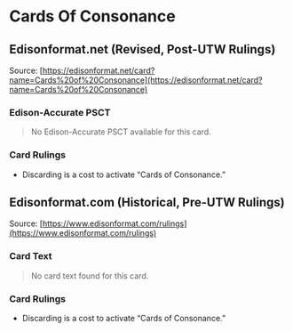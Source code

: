 # Cards Of Consonance

## Edisonformat.net (Revised, Post-UTW Rulings)

Source: [https://edisonformat.net/card?name=Cards%20of%20Consonance](https://edisonformat.net/card?name=Cards%20of%20Consonance)

### Edison-Accurate PSCT

> No Edison-Accurate PSCT available for this card.

### Card Rulings

*   Discarding is a cost to activate “Cards of Consonance.”


## Edisonformat.com (Historical, Pre-UTW Rulings)

Source: [https://www.edisonformat.com/rulings](https://www.edisonformat.com/rulings)

### Card Text

> No card text found for this card.

### Card Rulings

*   Discarding is a cost to activate “Cards of Consonance.”


